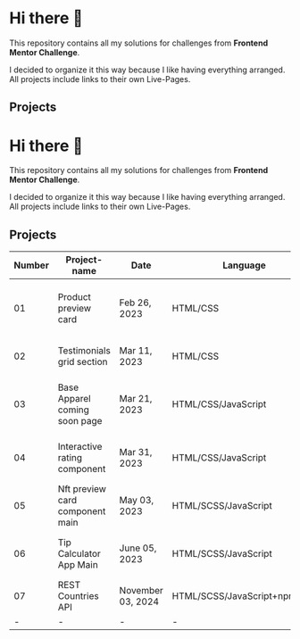 # Hi there 👋

This repository contains all my solutions for challenges from **Frontend Mentor Challenge**.

I decided to organize it this way because I like having everything arranged. All projects include links to their own Live-Pages.

## Projects

# Hi there 👋

This repository contains all my solutions for challenges from **Frontend Mentor Challenge**.

I decided to organize it this way because I like having everything arranged. All projects include links to their own Live-Pages.

## Projects

| Number | Project-name                    | Date              | Language                     | Link                                                                                                                   |
| ------ | ------------------------------- | ----------------- | ---------------------------- | ---------------------------------------------------------------------------------------------------------------------- |
| 01     | Product preview card            | Feb 26, 2023      | HTML/CSS                     | [Live-web Product Preview Card Component](https://klaudiapalubska.github.io/product-preview-card-component.github.io/) |
| 02     | Testimonials grid section       | Mar 11, 2023      | HTML/CSS                     | [Live-web Testimonials Grid Section](https://klaudiapalubska.github.io/testimonials-grid-section.github.io/)           |
| 03     | Base Apparel coming soon page   | Mar 21, 2023      | HTML/CSS/JavaScript          | [Live-web Base Apparel Coming Soon Page](https://klaudiapalubska.github.io/base-apparel-coming-soon-page.github.io/)   |
| 04     | Interactive rating component    | Mar 31, 2023      | HTML/CSS/JavaScript          | [Live-web Interactive Rating Component](https://klaudiapalubska.github.io/interactive-rating-component.github.io/)     |
| 05     | Nft preview card component main | May 03, 2023      | HTML/SCSS/JavaScript         | [Live-web Nft Preview Card Component](https://main--amazing-souffle-dec1a0.netlify.app)                                |
| 06     | Tip Calculator App Main         | June 05, 2023     | HTML/SCSS/JavaScript         | [Live-web Tip Calculator App](https://earnest-speculoos-f37771.netlify.app)                                            |
| 07     | REST Countries API              | November 03, 2024 | HTML/SCSS/JavaScript+npm+API | [REST Countries API](https://rest-countries-api-klaudia-palubska.netlify.app)                                          |
| -      | -                               | -                 | -                            | -                                                                                                                      |

